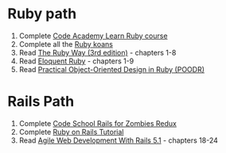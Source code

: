 # Ruby path
1. Complete [Code Academy Learn Ruby course](https://www.codecademy.com/learn/ruby)
2. Complete all the [Ruby koans](http://rubykoans.com/)
3. Read [The Ruby Way (3rd edition)](http://therubyway.io/) - chapters 1-8
4. Read [Eloquent Ruby](http://www.amazon.com/Eloquent-Ruby-Addison-Wesley-rofessional-Series/dp/0321584104) - chapters 1-9
5. Read [Practical Object-Oriented Design in Ruby (POODR)](http://www.poodr.com/)
# Rails Path
1. Complete [Code School Rails for Zombies Redux](https://www.codeschool.com/courses/rails-for-zombies-redux)
2. Complete [Ruby on Rails Tutorial](https://www.railstutorial.org/book)
3. Read [Agile Web Development With Rails 5.1](https://pragprog.com/book/rails51/agile-web-development-with-rails-51) - chapters 18-24
